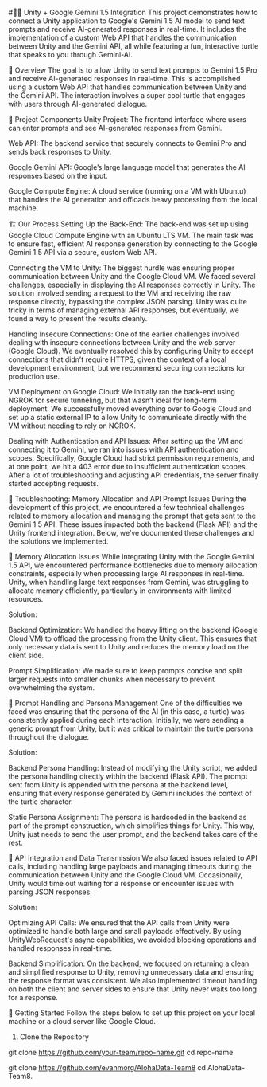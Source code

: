 #🦸‍♂️ Unity + Google Gemini 1.5 Integration
This project demonstrates how to connect a Unity application to Google's Gemini 1.5 AI model to send text prompts and receive AI-generated responses in real-time. It includes the implementation of a custom Web API that handles the communication between Unity and the Gemini API, all while featuring a fun, interactive turtle that speaks to you through Gemini-AI.

📌 Overview
The goal is to allow Unity to send text prompts to Gemini 1.5 Pro and receive AI-generated responses in real-time. This is accomplished using a custom Web API that handles communication between Unity and the Gemini API. The interaction involves a super cool turtle that engages with users through AI-generated dialogue.

🧱 Project Components
Unity Project: The frontend interface where users can enter prompts and see AI-generated responses from Gemini.

Web API: The backend service that securely connects to Gemini Pro and sends back responses to Unity.

Google Gemini API: Google’s large language model that generates the AI responses based on the input.

Google Compute Engine: A cloud service (running on a VM with Ubuntu) that handles the AI generation and offloads heavy processing from the local machine.

🏗️ Our Process
Setting Up the Back-End: The back-end was set up using Google Cloud Compute Engine with an Ubuntu LTS VM. The main task was to ensure fast, efficient AI response generation by connecting to the Google Gemini 1.5 API via a secure, custom Web API.

Connecting the VM to Unity: The biggest hurdle was ensuring proper communication between Unity and the Google Cloud VM. We faced several challenges, especially in displaying the AI responses correctly in Unity. The solution involved sending a request to the VM and receiving the raw response directly, bypassing the complex JSON parsing. Unity was quite tricky in terms of managing external API responses, but eventually, we found a way to present the results cleanly.

Handling Insecure Connections: One of the earlier challenges involved dealing with insecure connections between Unity and the web server (Google Cloud). We eventually resolved this by configuring Unity to accept connections that didn’t require HTTPS, given the context of a local development environment, but we recommend securing connections for production use.

VM Deployment on Google Cloud: We initially ran the back-end using NGROK for secure tunneling, but that wasn’t ideal for long-term deployment. We successfully moved everything over to Google Cloud and set up a static external IP to allow Unity to communicate directly with the VM without needing to rely on NGROK.

Dealing with Authentication and API Issues: After setting up the VM and connecting it to Gemini, we ran into issues with API authentication and scopes. Specifically, Google Cloud had strict permission requirements, and at one point, we hit a 403 error due to insufficient authentication scopes. After a lot of troubleshooting and adjusting API credentials, the server finally started accepting requests.

🐢 Troubleshooting: Memory Allocation and API Prompt Issues
During the development of this project, we encountered a few technical challenges related to memory allocation and managing the prompt that gets sent to the Gemini 1.5 API. These issues impacted both the backend (Flask API) and the Unity frontend integration. Below, we’ve documented these challenges and the solutions we implemented.

🔧 Memory Allocation Issues
While integrating Unity with the Google Gemini 1.5 API, we encountered performance bottlenecks due to memory allocation constraints, especially when processing large AI responses in real-time. Unity, when handling large text responses from Gemini, was struggling to allocate memory efficiently, particularly in environments with limited resources.

Solution:

Backend Optimization: We handled the heavy lifting on the backend (Google Cloud VM) to offload the processing from the Unity client. This ensures that only necessary data is sent to Unity and reduces the memory load on the client side.

Prompt Simplification: We made sure to keep prompts concise and split larger requests into smaller chunks when necessary to prevent overwhelming the system.

📝 Prompt Handling and Persona Management
One of the difficulties we faced was ensuring that the persona of the AI (in this case, a turtle) was consistently applied during each interaction. Initially, we were sending a generic prompt from Unity, but it was critical to maintain the turtle persona throughout the dialogue.

Solution:

Backend Persona Handling: Instead of modifying the Unity script, we added the persona handling directly within the backend (Flask API). The prompt sent from Unity is appended with the persona at the backend level, ensuring that every response generated by Gemini includes the context of the turtle character.

Static Persona Assignment: The persona is hardcoded in the backend as part of the prompt construction, which simplifies things for Unity. This way, Unity just needs to send the user prompt, and the backend takes care of the rest.

📡 API Integration and Data Transmission
We also faced issues related to API calls, including handling large payloads and managing timeouts during the communication between Unity and the Google Cloud VM. Occasionally, Unity would time out waiting for a response or encounter issues with parsing JSON responses.

Solution:

Optimizing API Calls: We ensured that the API calls from Unity were optimized to handle both large and small payloads effectively. By using UnityWebRequest's async capabilities, we avoided blocking operations and handled responses in real-time.

Backend Simplification: On the backend, we focused on returning a clean and simplified response to Unity, removing unnecessary data and ensuring the response format was consistent. We also implemented timeout handling on both the client and server sides to ensure that Unity never waits too long for a response.

🚀 Getting Started
Follow the steps below to set up this project on your local machine or a cloud server like Google Cloud.

1. Clone the Repository

git clone https://github.com/your-team/repo-name.git
cd repo-name

git clone https://github.com/evanmorg/AlohaData-Team8
cd AlohaData-Team8.

